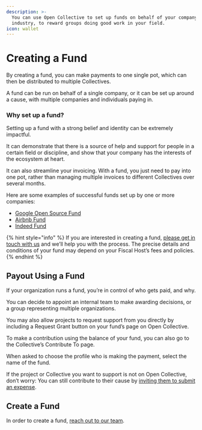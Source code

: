 ```yaml
---
description: >-
  You can use Open Collective to set up funds on behalf of your company or
  industry, to reward groups doing good work in your field.
icon: wallet
---
```


# Creating a Fund

By creating a fund, you can make payments to one single pot, which can then be distributed to multiple Collectives.

A fund can be run on behalf of a single company, or it can be set up around a cause, with multiple companies and individuals paying in.

### Why set up a fund?

Setting up a fund with a strong belief and identity can be extremely impactful.

It can demonstrate that there is a source of help and support for people in a certain field or discipline, and show that your company has the interests of the ecosystem at heart.

It can also streamline your invoicing. With a fund, you just need to pay into one pot, rather than managing multiple invoices to different Collectives over several months.

Here are some examples of successful funds set up by one or more companies:

* [Google Open Source Fund](https://opencollective.com/google)
* [Airbnb Fund](https://opencollective.com/airbnb)
* [Indeed Fund](https://opencollective.com/indeed)

{% hint style="info" %}
If you are interested in creating a fund, [please get in touch with us](https://opencollective.com/contact) and we’ll help you with the process. The precise details and conditions of your fund may depend on your Fiscal Host’s fees and policies.
{% endhint %}

## Payout Using a Fund

If your organization runs a fund, you’re in control of who gets paid, and why.&#x20;

You can decide to appoint an internal team to make awarding decisions, or a group representing multiple organizations.

You may also allow projects to request support from you directly by including a Request Grant button on your fund’s page on Open Collective.

To make a contribution using the balance of your fund, you can also go to the Collective’s Contribute To page.

When asked to choose the profile who is making the payment, select the name of the fund.

If the project or Collective you want to support is not on Open Collective, don’t worry: You can still contribute to their cause by [inviting them to submit an expense](../../collectives/spending-money/inviting-a-third-party-to-submit-an-expense.md).



## Create a Fund

In order to create a fund, [reach out to our team](https://opencollective.com/contact).
